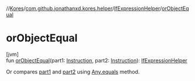 //[Kores](../../../index.md)/[com.github.jonathanxd.kores.helper](../index.md)/[IfExpressionHelper](index.md)/[orObjectEqual](or-object-equal.md)

# orObjectEqual

[jvm]\
fun [orObjectEqual](or-object-equal.md)(part1: [Instruction](../../com.github.jonathanxd.kores/-instruction/index.md), part2: [Instruction](../../com.github.jonathanxd.kores/-instruction/index.md)): [IfExpressionHelper](index.md)

Or compares [part1](or-object-equal.md) and [part2](or-object-equal.md) using [Any.equals](https://kotlinlang.org/api/latest/jvm/stdlib/kotlin/-any/equals.html) method.
